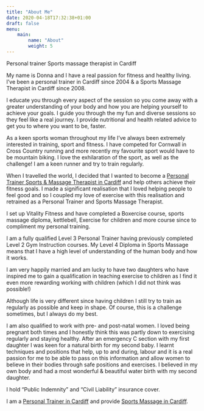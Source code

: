 ```yaml
---
title: "About Me"
date: 2020-04-18T17:32:38+01:00
draft: false
menu:
    main:
        name: "About"
        weight: 5
---
```


Personal trainer Sports massage therapist in Cardiff

My name is Donna and I have a real passion for fitness and healthy living. I’ve been a personal trainer in Cardiff since 2004 & a Sports Massage Therapist in Cardiff since 2008.

I educate you through every aspect of the session so you come away with a greater understanding of your body and how you are helping yourself to achieve your goals. I guide you through the my fun and diverse sessions so they  feel like a real journey. I provide nutritional and health related advice to get you to where you want to be, faster.

As a keen sports woman throughout my life I’ve always been extremely interested in training, sport and fitness. I have competed for Cornwall in Cross Country running and more recently my favourite sport would have to be mountain biking. I love the exhilaration of the sport, as well as the challenge! I am a keen runner and try to train regularly.

When I travelled the world, I decided that I wanted to become a [Personal Trainer Sports & Massage Therapist in Cardiff](/personal-trainer-cardiff) and help others achieve their fitness goals. I made a significant realisation that I loved helping people to feel good and so I coupled my love of exercise with this realisation and retrained as a Personal Trainer and Sports Massage Therapist.

I set up Vitality Fitness and have completed a Boxercise course, sports massage diploma, kettlebell, Exercise for children and more course since to compliment my personal training.

I am a fully qualified Level 3 Personal Trainer having previously completed Level 2 Gym Instruction courses. My Level 4 Diploma in Sports Massage means that I have a high level of understanding of the human body and how it works.

I am very happily married and am lucky to have two daughters  who have inspired me to gain a qualification in teaching exercise to children as I find it even more rewarding working with children (which I did not think was possible!)

Although life is very different since having children I still try to train as regularly as possible and keep in shape. Of course, this is a challenge sometimes, but I always do my best.

I am also qualified to work with pre- and post-natal women. I loved being pregnant both times and I honestly think this was partly down to exercising regularly and staying healthy. After an emergency C section with my first daughter I was keen for a natural birth for my second baby. I learnt techniques and positions that help, up to and during, labour and it is a real passion for me to be able to pass on this information and allow women to believe in their bodies through safe positions and exercises. I believed in my own body and had a most wonderful & beautiful water birth with my second daughter.

I hold “Public Indemnity” and “Civil Liability” insurance cover.

I am a [Personal Trainer in Cardiff](/) and provide [Sports Massage in Cardiff](https://www.cardiffsportsmassage.co.uk/).
